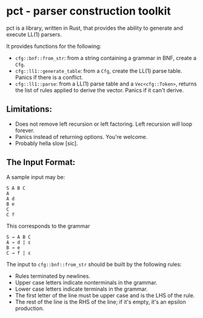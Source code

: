 # pct - parser construction toolkit

pct is a library, written in Rust, that provides the ability to generate and
execute LL(1) parsers.

It provides functions for the following:

- `cfg::bnf::from_str`: from a string containing a grammar in BNF, create a `Cfg`.
- `cfg::ll1::generate_table`: from a `Cfg`, create the LL(1) parse table. Panics
   if there is a conflict.
- `cfg::ll1::parse`: from a LL(1) parse table and a `Vec<cfg::Token>`, returns
   the list of rules applied to derive the vector. Panics if it can't derive.

Limitations:
------------

- Does not remove left recursion or left factoring. Left recursion _will_ loop forever.
- Panics instead of returning options. You're welcome.
- Probably hella slow [sic].

The Input Format:
-----------------

A sample input may be:
```
S A B C
A
A d
B e
C
C f
```

This corresponds to the grammar
```
S → A B C
A → d | ε
B → e
C → f | ε
```

The input to `cfg::bnf::from_str` should be built by the following rules:

- Rules terminated by newlines.
- Upper case letters indicate nonterminals in the grammar.
- Lower case letters indicate terminals in the grammar.
- The first letter of the line must be upper case and is the LHS of the rule.
- The rest of the line is the RHS of the line; if it's empty, it's an epsilon production.
